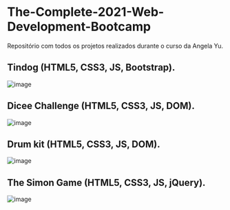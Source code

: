 # The-Complete-2021-Web-Development-Bootcamp
 Repositório com todos os projetos realizados durante o curso da Angela Yu.

##  Tindog (HTML5, CSS3, JS, Bootstrap).
![image](https://user-images.githubusercontent.com/75963618/112911647-3f05b980-90cc-11eb-9a1b-31697aece5d9.png)

## Dicee Challenge (HTML5, CSS3, JS, DOM).
![image](https://user-images.githubusercontent.com/75963618/112912161-4aa5b000-90cd-11eb-92d5-da99f0df04ce.png)

## Drum kit (HTML5, CSS3, JS, DOM).
![image](https://user-images.githubusercontent.com/75963618/112912440-ecc59800-90cd-11eb-806c-08d22e6479fa.png)

## The Simon Game (HTML5, CSS3, JS, jQuery).
![image](https://user-images.githubusercontent.com/75963618/112912276-8e001e80-90cd-11eb-97db-a16a8ed02bbb.png)







